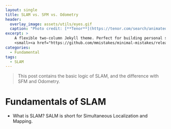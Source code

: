 ```yaml
---
layout: single
title: SLAM vs. SFM vs. Odometry
header:
  overlay_image: assets/utils/eyes.gif
  caption: "Photo credit: [**Tenor**](https://tenor.com/search/animated-van-gogh-gifs)"
excerpt: >
    A flexible two-column Jekyll theme. Perfect for building personal sites, blogs, and portfolios.<br />
    <small><a href="https://github.com/mmistakes/minimal-mistakes/releases/tag/4.21.0">Latest release v4.21.0</a></small>
categories:
  - Fundamental
tags:
  - SLAM
---
```


> This post contains the basic logic of SLAM, and the difference with SFM and Odometry.


# Fundamentals of SLAM
* What is SLAM? 
SALM is short for Simultaneous Localization and Mapping. 
